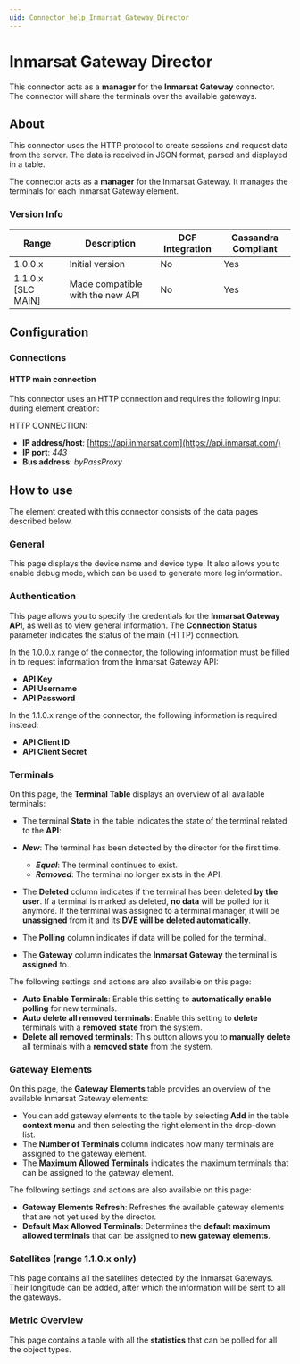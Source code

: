 ```yaml
---
uid: Connector_help_Inmarsat_Gateway_Director
---
```


# Inmarsat Gateway Director

This connector acts as a **manager** for the **Inmarsat Gateway** connector. The connector will share the terminals over the available gateways.

## About

This connector uses the HTTP protocol to create sessions and request data from the server. The data is received in JSON format, parsed and displayed in a table.

The connector acts as a **manager** for the Inmarsat Gateway. It manages the terminals for each Inmarsat Gateway element.

### Version Info

| **Range**     | **Description**                  | **DCF Integration** | **Cassandra Compliant** |
|----------------------|----------------------------------|---------------------|-------------------------|
| 1.0.0.x              | Initial version                  | No                  | Yes                     |
| 1.1.0.x \[SLC MAIN\] | Made compatible with the new API | No                  | Yes                     |

## Configuration

### Connections

#### HTTP main connection

This connector uses an HTTP connection and requires the following input during element creation:

HTTP CONNECTION:

- **IP address/host**: [https://api.inmarsat.com](https://api.inmarsat.com/)
- **IP port**: *443*
- **Bus address**: *byPassProxy*

## How to use

The element created with this connector consists of the data pages described below.

### General

This page displays the device name and device type. It also allows you to enable debug mode, which can be used to generate more log information.

### Authentication

This page allows you to specify the credentials for the **Inmarsat Gateway API**, as well as to view general information. The **Connection Status** parameter indicates the status of the main (HTTP) connection.

In the 1.0.0.x range of the connector, the following information must be filled in to request information from the Inmarsat Gateway API:

- **API Key**
- **API Username**
- **API Password**

In the 1.1.0.x range of the connector, the following information is required instead:

- **API Client ID**
- **API Client Secret**

### Terminals

On this page, the **Terminal Table** displays an overview of all available terminals:

- The terminal **State** in the table indicates the state of the terminal related to the **API**:

- ***New***: The terminal has been detected by the director for the first time.
  - ***Equal***: The terminal continues to exist.
  - ***Removed***: The terminal no longer exists in the API.

- The **Deleted** column indicates if the terminal has been deleted **by the user**. If a terminal is marked as deleted, **no data** will be polled for it anymore. If the terminal was assigned to a terminal manager, it will be **unassigned** from it and its **DVE will be deleted automatically**.

- The **Polling** column indicates if data will be polled for the terminal.

- The **Gateway** column indicates the **Inmarsat** **Gateway** the terminal is **assigned** to.

The following settings and actions are also available on this page:

- **Auto Enable Terminals**: Enable this setting to **automatically enable** **polling** for new terminals.
- **Auto delete all removed terminals**: Enable this setting to **delete** terminals with a **removed** **state** from the system.
- **Delete all removed terminals**: This button allows you to **manually** **delete** all terminals with a **removed** **state** from the system.

### Gateway Elements

On this page, the **Gateway Elements** table provides an overview of the available Inmarsat Gateway elements:

- You can add gateway elements to the table by selecting **Add** in the table **context menu** and then selecting the right element in the drop-down list.
- The **Number of Terminals** column indicates how many terminals are assigned to the gateway element.
- The **Maximum Allowed Terminals** indicates the maximum terminals that can be assigned to the gateway element.

The following settings and actions are also available on this page:

- **Gateway Elements Refresh**: Refreshes the available gateway elements that are not yet used by the director.
- **Default Max Allowed Terminals**: Determines the **default maximum allowed terminals** that can be assigned to **new gateway elements**.

### Satellites (range 1.1.0.x only)

This page contains all the satellites detected by the Inmarsat Gateways. Their longitude can be added, after which the information will be sent to all the gateways.

### Metric Overview

This page contains a table with all the **statistics** that can be polled for all the object types.
